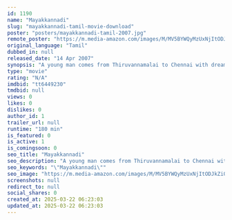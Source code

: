 ```yaml
---
id: 1190
name: "Mayakkannadi"
slug: "mayakkannadi-tamil-movie-download"
poster: "posters/mayakkannadi-tamil-2007.jpg"
remote_poster: "https://m.media-amazon.com/images/M/MV5BYWQyMzUxNjItODJkZi00MjVmLWFmNDMtNTRiZWRkMmVjM2JkXkEyXkFqcGdeQXVyMTEzNzg0Mjkx._V1_SX300.jpg"
original_language: "Tamil"
dubbed_in: null
released_date: "14 Apr 2007"
synopsis: "A young man comes from Thiruvannamalai to Chennai with dreams and bright plans about the future. He gets a job in a men's beauty parlor in Chennai."
type: "movie"
rating: "N/A"
imdbid: "tt6449230"
tmdbid: null
views: 0
likes: 0
dislikes: 0
author_id: 1
trailer_url: null
runtime: "180 min"
is_featured: 0
is_active: 1
is_comingsoon: 0
seo_title: "Mayakkannadi"
seo_description: "A young man comes from Thiruvannamalai to Chennai with dreams and bright plans about the future. He gets a job in a men's beauty parlor in Chennai."
seo_keywords: "\"Mayakkannadi\""
seo_image: "https://m.media-amazon.com/images/M/MV5BYWQyMzUxNjItODJkZi00MjVmLWFmNDMtNTRiZWRkMmVjM2JkXkEyXkFqcGdeQXVyMTEzNzg0Mjkx._V1_SX300.jpg"
screenshots: null
redirect_to: null
social_shares: 0
created_at: 2025-03-22 06:23:03
updated_at: 2025-03-22 06:23:03
---
```


